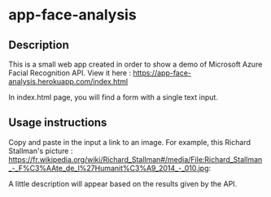 # app-face-analysis

## Description 
  This is a small web app created in order to show a demo of Microsoft Azure Facial Recognition API. View it here : https://app-face-analysis.herokuapp.com/index.html

  In index.html page, you will find a form with a single text input.

## Usage instructions
  Copy and paste in the input a link to an image. For example, this Richard Stallman's picture :  https://fr.wikipedia.org/wiki/Richard_Stallman#/media/File:Richard_Stallman_-_F%C3%AAte_de_l%27Humanit%C3%A9_2014_-_010.jpg: 

  A little description will appear based on the results given by the API.  
